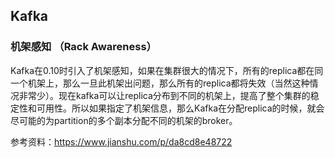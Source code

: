 ## Kafka
### 机架感知 （Rack Awareness）
Kafka在0.10时引入了机架感知，如果在集群很大的情况下，所有的replica都在同一个机架上，那么一旦此机架出问题，那么所有的replica都将失效（当然这种情况非常少）。现在kafka可以让replica分布到不同的机架上，提高了整个集群的稳定性和可用性。所以如果指定了机架信息，那么Kafka在分配replica的时候，就会尽可能的为partition的多个副本分配不同的机架的broker。

参考资料：https://www.jianshu.com/p/da8cd8e48722

